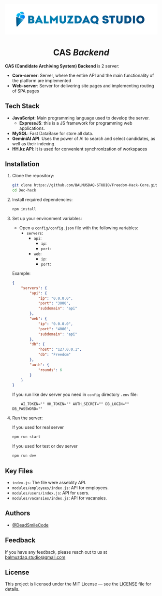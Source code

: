 ![Logo](https://raw.githubusercontent.com/BALMUSDAQ-STUDIO/Balmuzdaq-logos/refs/heads/main/Balmuz_logo_1.png)


<h1 align="center">CAS <i>Backend</i></h1>

**CAS (Candidate Archiving System) Backend** is 2 server: 

- **Core-server**: Server, where the entire API and the main functionality of the platform are implemented
- **Web-server**: Server for delivering site pages and implementing routing of SPA pages 

## Tech Stack

- **JavaScript**: Main programming language used to develop the server.
 	- **ExpressJS**: this is a JS framework for programming web applications.
- **MySQL**: Fast DataBase for store all data.
- **GeminiAI API**: Uses the power of AI to search and select candidates, as well as their indexing.
- **HH.kz API**: It is used for convenient synchronization of workspaces

## Installation

1. Clone the repository:

    ```bash
    git clone https://github.com/BALMUSDAQ-STUDIO/Freedom-Hack-Core.git
    cd Dec-hack
    ```

2. Install required dependencies:

    ```bash
    npm install
    ```

3. Set up your environment variables:
    - Open a `config/config.json` file with the following variables:
        - `servers`: 
        	- `api`:
        		- `ip`:
        		- `port`:
        	- `web`:
        		- `ip`:
        		- `port`:	

    Example:
    ```json
    {
		"servers": {
			"api": {
				"ip": "0.0.0.0",
				"port": "3000",
				"subdomain": "api"
			},
			"web": {
				"ip": "0.0.0.0",
				"port": "4000",
				"subdomain": "api"
			},
			"db": {
				"host": "127.0.0.1",
				"db": "Freedom"
			},
			"auth": {
				"rounds": 6
			}
		}
	}
    ```

    If you run like dev server you need in `config` directory `.env` file:
    ```env
    	AI_TOKEN="" HH_TOKEN="" AUTH_SECRET="" DB_LOGIN="" DB_PASSWORD=""
    ```

4. Run the server:

	If you used for real server
    ```bash
    npm run start
    ```

    If you used for test or dev server
    ```bash
    npm run dev
    ```

## Key Files

- `index.js`: The file were asseblity API.
- `modules/employees/index.js`: API for employees.
- `modules/users/index.js`: API for users.
- `modules/vacansies/index.js`: API for vacansies.


## Authors

- [@DeadSmileCode](https://www.github.com/DeadSmileCode)

## Feedback

If you have any feedback, please reach out to us at balmuzdaq.studio@gmail.com


## License

This project is licensed under the MIT License — see the [LICENSE](LICENSE) file for details.
